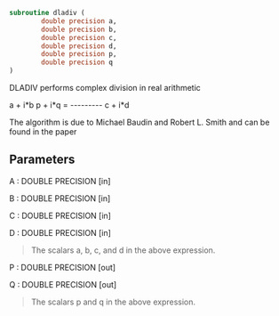 ```fortran
subroutine dladiv (
        double precision a,
        double precision b,
        double precision c,
        double precision d,
        double precision p,
        double precision q
)
```

DLADIV performs complex division in  real arithmetic

a + i\*b
p + i\*q = ---------
c + i\*d

The algorithm is due to Michael Baudin and Robert L. Smith
and can be found in the paper

## Parameters
A : DOUBLE PRECISION [in]

B : DOUBLE PRECISION [in]

C : DOUBLE PRECISION [in]

D : DOUBLE PRECISION [in]
> The scalars a, b, c, and d in the above expression.

P : DOUBLE PRECISION [out]

Q : DOUBLE PRECISION [out]
> The scalars p and q in the above expression.
